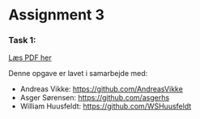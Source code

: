 # Assignment 3

### Task 1:
[Læs PDF her](https://github.com/MartinFrederiksen/CPH-Business-UFO/blob/main/Week11/Rapport.pdf)


Denne opgave er lavet i samarbejde med:
* Andreas Vikke: https://github.com/AndreasVikke
* Asger Sørensen: https://github.com/asgerhs
* William Huusfeldt: https://github.com/WSHuusfeldt
